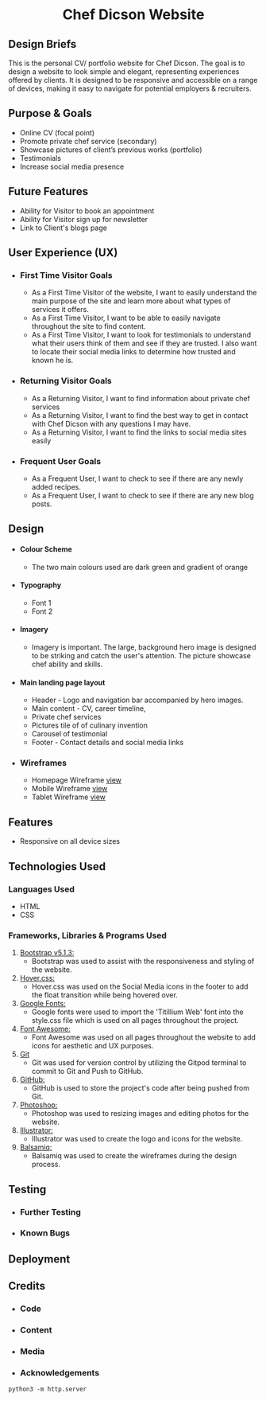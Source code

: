 <h1 align="center">Chef Dicson Website</h1>

## Design Briefs

This is the personal CV/ portfolio website for Chef Dicson. The goal is to design a website to look simple and elegant, representing experiences offered by clients.  It is designed to be responsive and accessible on a range of devices, making it easy to navigate for potential employers & recruiters. 

## Purpose & Goals

- Online CV (focal point)
- Promote private chef service (secondary)
- Showcase pictures of client’s previous works (portfolio) 
- Testimonials
- Increase social media presence

##  Future Features

- Ability for Visitor to book an appointment
- Ability for Visitor sign up for newsletter
- Link to Client's blogs page

## User Experience (UX)

-   ### First Time Visitor Goals

    - As a First Time Visitor of the website, I want to easily understand the main purpose of the site and learn more about what types of services it offers.
    - As a First Time Visitor, I want to be able to easily navigate throughout the site to find content.
    - As a First Time Visitor, I want to look for testimonials to understand what their users think of them and see if they are trusted. I also want to locate their social media links to determine how trusted and known he is.

-   ### Returning Visitor Goals

    - As a Returning Visitor, I want to find information about private chef services
    - As a Returning Visitor, I want to find the best way to get in contact with Chef Dicson with any questions I may have.
    - As a Returning Visitor, I want to find the links to social media sites easily

-   ### Frequent User Goals

    - As a Frequent User, I want to check to see if there are any newly added recipes. 
    - As a Frequent User, I want to check to see if there are any new blog posts.

##  Design

  -   #### Colour Scheme
        -   The two main colours used are dark green and gradient of orange
  -   #### Typography
        -   Font 1
        -   Font 2
  -   #### Imagery
        -   Imagery is important. The large, background hero image is designed to be striking and catch the user's attention. The picture showcase chef ability and skills.
  -   #### Main landing page layout
        -   Header - Logo and navigation bar accompanied by hero images.
        -   Main content - CV, career timeline, 
        -   Private chef services
        -   Pictures tile of of culinary invention
        -   Carousel of testimonial 
        -   Footer - Contact details and social media links

*   ### Wireframes

    -   Homepage Wireframe [view](images/monitor-wireframe.png)
    -   Mobile Wireframe [view](images/mobile-wireframe.png)
    -   Tablet Wireframe [view](images/tablet-wireframe.png)

## Features

-   Responsive on all device sizes

## Technologies Used

### Languages Used

-   HTML
-   CSS

### Frameworks, Libraries & Programs Used

1. [Bootstrap v5.1.3:](https://getbootstrap.com/docs/4.4/getting-started/introduction/)
    - Bootstrap was used to assist with the responsiveness and styling of the website.
1. [Hover.css:](https://ianlunn.github.io/Hover/)
    - Hover.css was used on the Social Media icons in the footer to add the float transition while being hovered over.
1. [Google Fonts:](https://fonts.google.com/)
    - Google fonts were used to import the 'Titillium Web' font into the style.css file which is used on all pages throughout the project.
1. [Font Awesome:](https://fontawesome.com/)
    - Font Awesome was used on all pages throughout the website to add icons for aesthetic and UX purposes.
1. [Git](https://git-scm.com/)
    - Git was used for version control by utilizing the Gitpod terminal to commit to Git and Push to GitHub.
1. [GitHub:](https://github.com/)
    - GitHub is used to store the project's code after being pushed from Git.
1. [Photoshop:](https://www.adobe.com/ie/products/photoshop.html)
    - Photoshop was used to resizing images and editing photos for the website.
1. [Illustrator:](https://www.adobe.com/ie/products/illustrator.html)
    - Illustrator was used to create the logo and icons for the website.    
1. [Balsamiq:](https://balsamiq.com/)
    - Balsamiq was used to create the wireframes during the design process.

## Testing

- ### Further Testing

- ### Known Bugs

## Deployment

## Credits

- ### Code

- ### Content

- ### Media

- ### Acknowledgements



`python3 -m http.server`